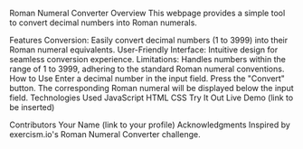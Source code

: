 
Roman Numeral Converter
Overview
This webpage provides a simple tool to convert decimal numbers into Roman numerals.

Features
Conversion: Easily convert decimal numbers (1 to 3999) into their Roman numeral equivalents.
User-Friendly Interface: Intuitive design for seamless conversion experience.
Limitations: Handles numbers within the range of 1 to 3999, adhering to the standard Roman numeral conventions.
How to Use
Enter a decimal number in the input field.
Press the "Convert" button.
The corresponding Roman numeral will be displayed below the input field.
Technologies Used
JavaScript
HTML
CSS
Try It Out
Live Demo (link to be inserted)

Contributors
Your Name (link to your profile)
Acknowledgments
Inspired by exercism.io's Roman Numeral Converter challenge.
